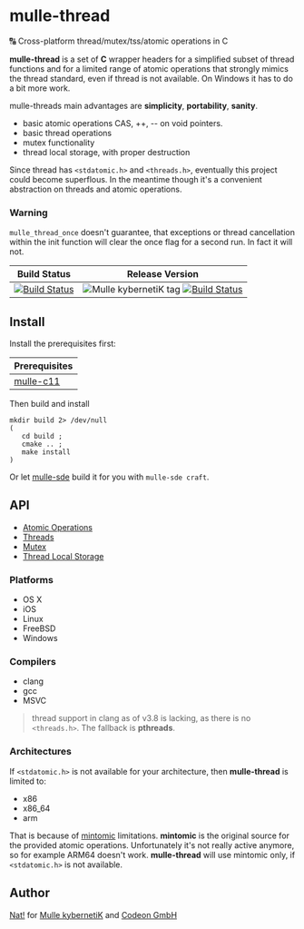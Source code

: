 # mulle-thread

🔠 Cross-platform thread/mutex/tss/atomic operations in C

**mulle-thread** is a set of **C** wrapper headers for a simplified
subset of thread functions and for a limited range of atomic operations that
strongly mimics the thread standard, even if thread is not available. On Windows it
has to do a bit more work.

mulle-threads main advantages are **simplicity**, **portability**, **sanity**.

* basic atomic operations CAS, ++, -- on void pointers.
* basic thread operations
* mutex functionality
* thread local storage, with proper destruction

Since thread has `<stdatomic.h>` and `<threads.h>`, eventually this project
could become superflous. In the meantime though it's a convenient abstraction
on threads and atomic operations.

### Warning 

`mulle_thread_once` doesn't guarantee, that exceptions or thread cancellation 
within the init function will clear the once flag for a second run. In fact 
it will not.


Build Status | Release Version
-------------|-----------------------------------
[![Build Status](https://travis-ci.org/mulle-concurrent/mulle-thread.svg?branch=release)](https://travis-ci.org/mulle-concurrent/mulle-thread) | ![Mulle kybernetiK tag](https://img.shields.io/github/tag/mulle-concurrent/mulle-thread.svg) [![Build Status](https://travis-ci.org/mulle-concurrent/mulle-thread.svg?branch=release)](https://travis-ci.org/mulle-concurrent/mulle-thread)


## Install

Install the prerequisites first:

| Prerequisites                                 |
|-----------------------------------------------|
| [mulle-c11](//github.com/mulle-c/mulle-c11) |

Then build and install

```
mkdir build 2> /dev/null
(
   cd build ;
   cmake .. ;
   make install
)
```

Or let [mulle-sde](//github.com/mulle-sde) build it for you with `mulle-sde craft`.


## API

* [Atomic Operations](dox/API_ATOMIC.md)
* [Threads](dox/API_THREAD.md)
* [Mutex](dox/API_MUTEX.md)
* [Thread Local Storage](dox/API_TSS.md)


### Platforms

* OS X
* iOS
* Linux
* FreeBSD
* Windows

### Compilers

* clang
* gcc
* MSVC

> thread support in clang as of v3.8 is lacking, as there is no `<threads.h>`.
> The fallback is **pthreads**.


### Architectures

If `<stdatomic.h>` is not available for your architecture, then **mulle-thread**
is limited to:

* x86
* x86_64
* arm

That is because of [mintomic](//mintomic.github.io/) limitations. **mintomic**
is the original source for the provided atomic operations. Unfortunately it's not
really active anymore, so for example ARM64 doesn't work. **mulle-thread** will
use mintomic only, if `<stdatomic.h>` is not available.


## Author

[Nat!](//www.mulle-kybernetik.com/weblog) for
[Mulle kybernetiK](//www.mulle-kybernetik.com) and
[Codeon GmbH](//www.codeon.de)

